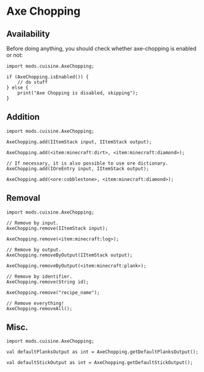 # Axe Chopping

## Availability

Before doing anything, you should check whether axe-chopping is enabled or not:

```zenscript
import mods.cuisine.AxeChopping;

if (AxeChopping.isEnabled()) {
    // do stuff
} else {
    print("Axe Chopping is disabled, skipping");
}
```

## Addition

```zenscript
import mods.cuisine.AxeChopping;

AxeChopping.add(IItemStack input, IItemStack output);

AxeChopping.add(<item:minecraft:dirt>, <item:minecraft:diamond>);

// If necessary, it is also possible to use ore dictionary.
AxeChopping.add(IOreEntry input, IItemStack output);

AxeChopping.add(<ore:cobblestone>, <item:minecraft:diamond>);
```

## Removal

```zenscript
import mods.cuisine.AxeChopping;

// Remove by input.
AxeChopping.remove(IItemStack input);

AxeChopping.remove(<item:minecraft:log>);

// Remove by output.
AxeChopping.removeByOutput(IItemStack output);

AxeChopping.removeByOutput(<item:minecraft:plank>);

// Remove by identifier.
AxeChopping.remove(String id);

AxeChopping.remove("recipe_name");

// Remove everything!
AxeChopping.removeAll();
```

## Misc.

```zenscript
import mods.cuisine.AxeChopping;

val defaultPlanksOutput as int = AxeChopping.getDefaultPlanksOutput();

val defaultStickOutput as int = AxeChopping.getDefaultStickOutput();
```
